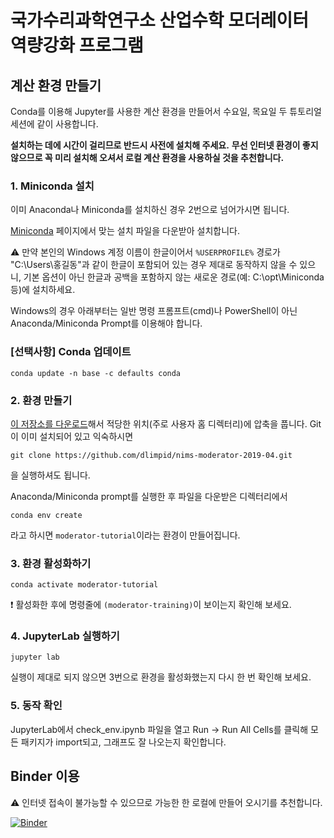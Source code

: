 # 국가수리과학연구소 산업수학 모더레이터 역량강화 프로그램

## 계산 환경 만들기

Conda를 이용해 Jupyter를 사용한 계산 환경을 만들어서 수요일, 목요일 두 튜토리얼 세션에 같이 사용합니다.

**설치하는 데에 시간이 걸리므로 반드시 사전에 설치해 주세요.**
**무선 인터넷 환경이 좋지 않으므로 꼭 미리 설치해 오셔서 로컬 계산 환경을 사용하실 것을 추천합니다.**

### 1. Miniconda 설치

이미 Anaconda나 Miniconda를 설치하신 경우 2번으로 넘어가시면 됩니다.

[Miniconda](https://docs.conda.io/en/latest/miniconda.html) 페이지에서 맞는 설치 파일을 다운받아 설치합니다.

:warning: 만약 본인의 Windows 계정 이름이 한글이어서 `%USERPROFILE%` 경로가 "C:\\Users\\홍길동"과 같이 한글이 포함되어 있는 경우 제대로 동작하지 않을 수 있으니, 기본 옵션이 아닌 한글과 공백을 포함하지 않는 새로운 경로(예: C:\\opt\\Miniconda 등)에 설치하세요.

Windows의 경우 아래부터는 일반 명령 프롬프트(cmd)나 PowerShell이 아닌 Anaconda/Miniconda Prompt를 이용해야 합니다.

### [선택사항] Conda 업데이트

```shell
conda update -n base -c defaults conda
```

### 2. 환경 만들기

[이 저장소를 다운로드](https://github.com/dlimpid/nims-moderator-2019-04/archive/master.zip)해서 적당한 위치(주로 사용자 홈 디렉터리)에 압축을 풉니다.
Git이 이미 설치되어 있고 익숙하시면

```shell
git clone https://github.com/dlimpid/nims-moderator-2019-04.git
```

을 실행하셔도 됩니다.

Anaconda/Miniconda prompt를 실행한 후 파일을 다운받은 디렉터리에서

```shell
conda env create
```

라고 하시면 `moderator-tutorial`이라는 환경이 만들어집니다.

### 3. 환경 활성화하기

```shell
conda activate moderator-tutorial
```

:exclamation: 활성화한 후에 명령줄에 `(moderator-training)`이 보이는지 확인해 보세요.

### 4. JupyterLab 실행하기

```shell
jupyter lab
```

실행이 제대로 되지 않으면 3번으로 환경을 활성화했는지 다시 한 번 확인해 보세요.

### 5. 동작 확인

JupyterLab에서 check_env.ipynb 파일을 열고 Run -> Run All Cells를 클릭해 모든 패키지가 import되고, 그래프도 잘 나오는지 확인합니다.

## Binder 이용

:warning: 인터넷 접속이 불가능할 수 있으므로 가능한 한 로컬에 만들어 오시기를 추천합니다.

[![Binder](https://mybinder.org/badge_logo.svg)](https://mybinder.org/v2/gh/dlimpid/nims-moderator-2019-04/master?urlpath=lab)
